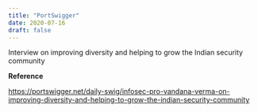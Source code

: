 ```yaml
---
title: "PortSwigger"
date: 2020-07-16
draft: false
---
```


Interview on improving diversity and helping to grow the Indian security community

**Reference**

https://portswigger.net/daily-swig/infosec-pro-vandana-verma-on-improving-diversity-and-helping-to-grow-the-indian-security-community